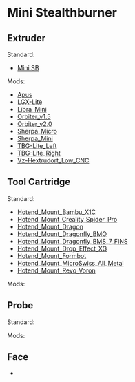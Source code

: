 # Mini Stealthburner

## Extruder

Standard:

- [Mini SB](https://github.com/VoronDesign/Voron-0/tree/Voron0.2r1/STLs/Toolheads/Mini_Stealthburner)

Mods:

- [Apus](https://github.com/JackJack3231/MiniSB-Extruder-Mounts/tree/main/Extruder_Mounts)
- [LGX-Lite](https://github.com/JackJack3231/MiniSB-Extruder-Mounts/tree/main/Extruder_Mounts)
- [Libra_Mini](https://github.com/JackJack3231/MiniSB-Extruder-Mounts/tree/main/Extruder_Mounts)
- [Orbiter_v1.5](https://github.com/JackJack3231/MiniSB-Extruder-Mounts/tree/main/Extruder_Mounts)
- [Orbiter_v2.0](https://github.com/JackJack3231/MiniSB-Extruder-Mounts/tree/main/Extruder_Mounts)
- [Sherpa_Micro](https://github.com/JackJack3231/MiniSB-Extruder-Mounts/tree/main/Extruder_Mounts)
- [Sherpa_Mini](https://github.com/JackJack3231/MiniSB-Extruder-Mounts/tree/main/Extruder_Mounts)
- [TBG-Lite_Left](https://github.com/JackJack3231/MiniSB-Extruder-Mounts/tree/main/Extruder_Mounts)
- [TBG-Lite_Right](https://github.com/JackJack3231/MiniSB-Extruder-Mounts/tree/main/Extruder_Mounts)
- [Vz-Hextrudort_Low_CNC](https://github.com/JackJack3231/MiniSB-Extruder-Mounts/tree/main/Extruder_Mounts)

## Tool Cartridge

Standard:

- [Hotend_Mount_Bambu_X1C](https://github.com/VoronDesign/Voron-0/tree/Voron0.2r1/STLs/Toolheads/Hotend_Mounts)
- [Hotend_Mount_Creality_Spider_Pro](https://github.com/VoronDesign/Voron-0/tree/Voron0.2r1/STLs/Toolheads/Hotend_Mounts)
- [Hotend_Mount_Dragon](https://github.com/VoronDesign/Voron-0/tree/Voron0.2r1/STLs/Toolheads/Hotend_Mounts)
- [Hotend_Mount_Dragonfly_BMO](https://github.com/VoronDesign/Voron-0/tree/Voron0.2r1/STLs/Toolheads/Hotend_Mounts)
- [Hotend_Mount_Dragonfly_BMS_7_FINS](https://github.com/VoronDesign/Voron-0/tree/Voron0.2r1/STLs/Toolheads/Hotend_Mounts)
- [Hotend_Mount_Drop_Effect_XG](https://github.com/VoronDesign/Voron-0/tree/Voron0.2r1/STLs/Toolheads/Hotend_Mounts)
- [Hotend_Mount_Formbot](https://github.com/VoronDesign/Voron-0/tree/Voron0.2r1/STLs/Toolheads/Hotend_Mounts)
- [Hotend_Mount_MicroSwiss_All_Metal](https://github.com/VoronDesign/Voron-0/tree/Voron0.2r1/STLs/Toolheads/Hotend_Mounts)
- [Hotend_Mount_Revo_Voron](https://github.com/VoronDesign/Voron-0/tree/Voron0.2r1/STLs/Toolheads/Hotend_Mounts)

Mods:

## Probe

Standard:

Mods:

## Face

- 